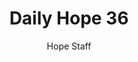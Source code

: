 ---
image: /assets/img/daily-hope-default-artwork.png
title: Daily Hope 36
number: 36
categories:
  - Daily Hope
author: Hope Staff
notes: Daily Hope 36
embed: >-
  <iframe style="border-radius:12px" src="https://open.spotify.com/embed/episode/4BVzqVvNzMYdtnqsodFiYP?utm_source=generator" width="100%" height="352" frameBorder="0" allowfullscreen="" allow="autoplay; clipboard-write; encrypted-media; fullscreen; picture-in-picture" loading="lazy"></iframe>
---